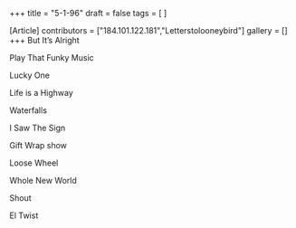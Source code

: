 +++
title = "5-1-96"
draft = false
tags = [ ]

[Article]
contributors = ["184.101.122.181","Letterstolooneybird"]
gallery = []
+++
But It’s Alright

Play That Funky Music

Lucky One

Life is a Highway

Waterfalls

I Saw The Sign

Gift Wrap show

Loose Wheel

Whole New World

Shout 

El Twist